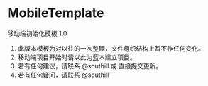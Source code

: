 MobileTemplate
==============

移动端初始化模板 1.0

1. 此版本模板为对以往的一次整理，文件组织结构上暂不作任何变化。
2. 移动端项目开始时请以此为蓝本建立项目。
3. 若有任何建议，请联系 @southill 或 直接提交更新。
4. 若有任何疑问，请联系 @southill
